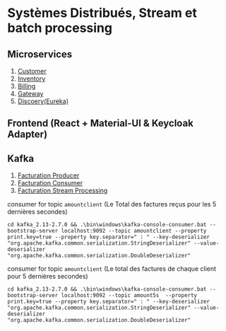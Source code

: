 # Systèmes Distribués, Stream et batch processing

## Microservices

1.  [Customer](https://github.com/ennbou/microservices/tree/main/customer-service)
2.  [Inventory](https://github.com/ennbou/microservices/tree/main/inventory-service)
3.  [Billing](https://github.com/ennbou/microservices/tree/main/billing-service)
4.  [Gateway](https://github.com/ennbou/microservices/tree/main/gateway-service)
5.  [Discoery(Eureka)](https://github.com/ennbou/microservices/tree/main/discovery-service)

## Frontend (React + Material-UI & Keycloak Adapter)

## Kafka

1. [Facturation Producer](https://github.com/ennbou/systemes-distribues/tree/main/factures-kafka)
2. [Facturation Consumer](https://github.com/ennbou/systemes-distribues/tree/main/factures-consumer)
3. [Facturation Stream Processing](https://github.com/ennbou/systemes-distribues/tree/main/kafka-stream-processing)

consumer for topic `amountclient` (Le Total des factures reçus pour les 5 dernières secondes)
```
cd kafka_2.13-2.7.0 && .\bin\windows\kafka-console-consumer.bat --bootstrap-server localhost:9092 --topic amountclient --property print.key=true --property key.separator=" : " --key-deserializer "org.apache.kafka.common.serialization.StringDeserializer" --value-deserializer "org.apache.kafka.common.serialization.DoubleDeserializer"
```

consumer for topic `amountclient` (Le total des factures de chaque client  pour 5 dernières secondes)
```
cd kafka_2.13-2.7.0 && .\bin\windows\kafka-console-consumer.bat --bootstrap-server localhost:9092 --topic amount5s  --property print.key=true --property key.separator=" : " --key-deserializer "org.apache.kafka.common.serialization.StringDeserializer" --value-deserializer "org.apache.kafka.common.serialization.DoubleDeserializer"
```